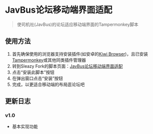 # JavBus论坛移动端界面适配

> 使司机社(JavBus)的论坛适应移动端界面的Tampermonkey脚本

## 使用方法

1. 首先确保使用的浏览器支持安装插件(如安卓的[Kiwi Browser](https://kiwibrowser.com/))，且已安装[Tampermonkey](https://www.tampermonkey.net/)或其他同类插件管理器
2. 转到Sleazy Fork的脚本页面：[JavBus论坛移动端界面适配](https://sleazyfork.org/zh-CN/scripts/472169-javbus%E8%AE%BA%E5%9D%9B%E7%A7%BB%E5%8A%A8%E7%AB%AF%E7%95%8C%E9%9D%A2%E9%80%82%E9%85%8D)
3. 点击“安装此脚本”按钮
4. 在弹出窗口点击“安装”按钮
5. 完成，以更适合移动端的布局逛论坛吧

## 更新日志

### v1.0

* 基本实现功能
